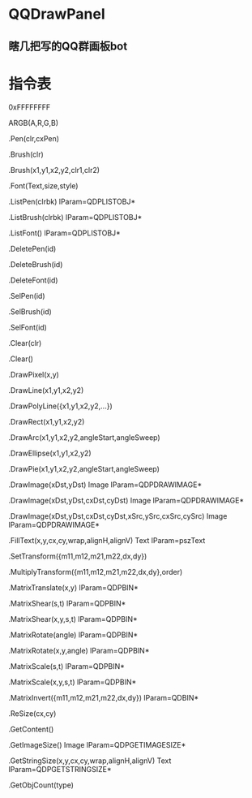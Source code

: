 # QQDrawPanel
## 瞎几把写的QQ群画板bot



# 指令表

0xFFFFFFFF

ARGB(A,R,G,B)

.Pen(clr,cxPen)

.Brush(clr)

.Brush(x1,y1,x2,y2,clr1,clr2)

.Font(Text,size,style)

.ListPen(clrbk)     lParam=QDPLISTOBJ*

.ListBrush(clrbk)     lParam=QDPLISTOBJ*

.ListFont()      lParam=QDPLISTOBJ*

.DeletePen(id)

.DeleteBrush(id)

.DeleteFont(id)

.SelPen(id)

.SelBrush(id)

.SelFont(id)

.Clear(clr)

.Clear()

.DrawPixel(x,y)

.DrawLine(x1,y1,x2,y2)

.DrawPolyLine({x1,y1,x2,y2,...})

.DrawRect(x1,y1,x2,y2)

.DrawArc(x1,y1,x2,y2,angleStart,angleSweep)

.DrawEllipse(x1,y1,x2,y2)

.DrawPie(x1,y1,x2,y2,angleStart,angleSweep)

.DrawImage(xDst,yDst) Image    lParam=QDPDRAWIMAGE*

.DrawImage(xDst,yDst,cxDst,cyDst) Image    lParam=QDPDRAWIMAGE*

.DrawImage(xDst,yDst,cxDst,cyDst,xSrc,ySrc,cxSrc,cySrc) Image    lParam=QDPDRAWIMAGE*

.FillText(x,y,cx,cy,wrap,alignH,alignV) Text    lParam=pszText

.SetTransform({m11,m12,m21,m22,dx,dy})

.MultiplyTransform({m11,m12,m21,m22,dx,dy},order)

.MatrixTranslate(x,y)    lParam=QDPBIN*

.MatrixShear(s,t)    lParam=QDPBIN*

.MatrixShear(x,y,s,t)    lParam=QDPBIN*

.MatrixRotate(angle)    lParam=QDPBIN*

.MatrixRotate(x,y,angle)    lParam=QDPBIN*

.MatrixScale(s,t)    lParam=QDPBIN*

.MatrixScale(x,y,s,t)    lParam=QDPBIN*

.MatrixInvert({m11,m12,m21,m22,dx,dy})    lParam=QDBIN*

.ReSize(cx,cy)

.GetContent()

.GetImageSize() Image    lParam=QDPGETIMAGESIZE*

.GetStringSize(x,y,cx,cy,wrap,alignH,alignV) Text    lParam=QDPGETSTRINGSIZE*

.GetObjCount(type)
